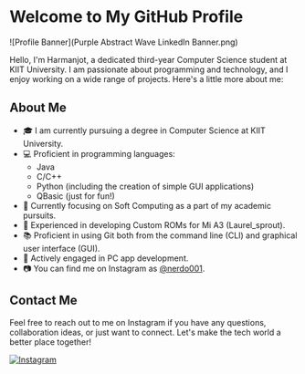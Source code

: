 # Welcome to My GitHub Profile

![Profile Banner](Purple Abstract Wave LinkedIn Banner.png) <!-- Replace with a banner image that represents your profile -->

Hello, I'm Harmanjot, a dedicated third-year Computer Science student at KIIT University. I am passionate about programming and technology, and I enjoy working on a wide range of projects. Here's a little more about me:

## About Me

- 🎓 I am currently pursuing a degree in Computer Science at KIIT University.
- 💻 Proficient in programming languages:
  - Java
  - C/C++
  - Python (including the creation of simple GUI applications)
  - QBasic (just for fun!)
- 🧠 Currently focusing on Soft Computing as a part of my academic pursuits.
- 📱 Experienced in developing Custom ROMs for Mi A3 (Laurel_sprout).
- 📚 Proficient in using Git both from the command line (CLI) and graphical user interface (GUI).
- 📱 Actively engaged in PC app development.
- 📷 You can find me on Instagram as [@nerdo001](https://www.instagram.com/nerdo001/).


## Contact Me

Feel free to reach out to me on Instagram if you have any questions, collaboration ideas, or just want to connect. Let's make the tech world a better place together!

[![Instagram](https://img.shields.io/badge/Instagram-%40nerdo001-blue)](https://www.instagram.com/nerdo001/)

<!---
xxharmanxx/xxharmanxx is a ✨ special ✨ repository because its `README.md` (this file) appears on your GitHub profile.
You can click the Preview link to take a look at your changes.
--->
